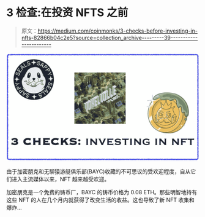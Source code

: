 # 3 检查:在投资 NFTS 之前

> 原文：<https://medium.com/coinmonks/3-checks-before-investing-in-nfts-82866b04c2e5?source=collection_archive---------39----------------------->

![](img/d7d096d53b7b4b624bfd79087c34e18a.png)

由于加密朋克和无聊猿游艇俱乐部(BAYC)收藏的不可思议的受欢迎程度，自从它们进入主流媒体以来，NFT 越来越受欢迎。

加密朋克是一个免费的铸币厂，BAYC 的铸币价格为 0.08 ETH。那些明智地持有这些 NFT 的人在几个月内就获得了改变生活的收益。这也导致了新 NFT 收集和爆炸…